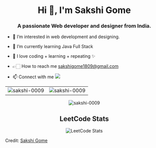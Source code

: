 <h1 align="center">Hi 👋, I'm Sakshi Gome</h1>
<h3 align="center">A passionate Web developer and designer from India.</h3>

- 👀 I’m interested in web development and designing. 
- 🌱 I’m currently learning Java Full Stack
- 💞️ I love coding + learning + repeating ✨
- 👉🏻 How to reach me sakshigome1809@gmail.com

- 📫 Connect with me 
[<img src="https://img.shields.io/badge/linkedin-%230077B5.svg?&style=for-the-badge&logo=linkedin&logoColor=white" />](https://www.linkedin.com/in/sakshi-gome-b7abb2212/) <br>

<table>
  <tr>
    <td><img src="https://github-readme-stats.vercel.app/api?username=sakshi-0009&theme=dark&show_icons=true&theme=dark&locale=en" alt="sakshi-0009" /></td>
    <td><img src="https://github-readme-stats.vercel.app/api/top-langs?username=sakshi-0009&theme=dark&show_icons=true&theme=dark&locale=en&layout=compact" alt="sakshi-0009" /></td>
  </tr>
 </table>

<div align="center">
<p><img align="center" src="https://github-readme-streak-stats.herokuapp.com?user=sakshi-0009" (https://git.io/streak-stats)
 alt="sakshi-0009" /></p>
 
  <h2 align="center">LeetCode Stats</h2>
  
![LeetCode Stats](https://leetcard.jacoblin.cool/Sakshi_0009?theme=light&font=Noto%20Sans%20Carian&ext=heatmap)      </div>

Credit: [Sakshi Gome](https://github.com/sakshi-0009)
